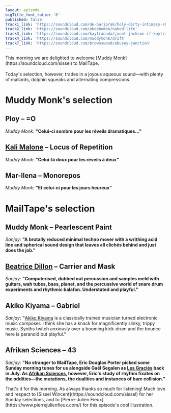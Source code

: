 ```yaml
---
layout: episode
bigTitle_font_ratio: '6'
published: false
track1_link: 'https://soundcloud.com/de-barjorak/holy-dirty-intimacy-shorter'
track2_link: 'https://soundcloud.com/okoebombo/naked-life'
track3_link: 'https://soundcloud.com/kaytranada/janet-jackson-if-kaytranada'
track4_link: 'https://soundcloud.com/muddymonk/drift'
track7_link: 'https://soundcloud.com/brownswood/abusey-junction'
---
```

<p id="introduction">This morning we are delighted to welcome [Muddy Monk](https://soundcloud.com/sissel) to MailTape.
<br><br>
Today's selection, however, trades in a joyous aqueous sound—with plenty of mallards, dolphin squeaks and alternating compressions.</p>


# Muddy Monk's selection

## Ploy – =O
_Muddy Monk_: **"**Celui-ci sombre pour les réveils dramatiques...**"**

## [Kali Malone](http://kalimalone.com/) – Locus of Repetition
_Muddy Monk_: **"**Celui-là doux pour les réveils à deux**"**

## Mar-llena – Monorepos
_Muddy Monk_: **"**Et celui-ci pour les jours heureux**"**


# MailTape's selection

## Muddy Monk – Pearlescent Paint
_Sanjay_: **"**A brutally reduced minimal techno mover with a writhing acid line and spherical sound design that leaves all clichés behind and just does the job.**"**

## [Beatrice Dillon](http://www.dillonwork.com/) – Carrier and Mask
_Sanjay_: **"**Computerised, dubbed out percussion and samples meld with guitars, wah tubes, bass, pianet, and the percussive world of snare drum experiments and rhythmic balafon. Understated and playful.**"**

## Akiko Kiyama – Gabriel
_Sanjay_: **"**[Akiko Kiyama](http://akikokiyama.com/) is a classically trained musician turned electronic music composer. I think she has a knack for magnificently slinky, trippy music. Synths twitch anxiously over a booming kick-drum and the bounce here is paranoid but playful.**"**

## Afrikan Sciences – 43
_Sanjay_: **"**No stranger to MailTape, Eric Douglas Porter picked some Sunday morning tunes for us alongside Gaël Segalen as [Les Graciés](https://www.mailta.pe/319/les-gracies/) back in July. As [Afrikan Sciences](https://soundcloud.com/afrikan-sciences), however, Eric's study of rhythm fixates on the oddities—the mutations, the dualities and instances of bare collision.**"**


<p id="outroduction">That's it for this morning. As always thanks so much for listening! Much love and respect to [Sissel Wincent](https://soundcloud.com/sissel) for her Sunday selections, and to [Pierre-Julien Fieux](https://www.pierrejulienfieux.com/) for this episode's cool illustration.</p>

